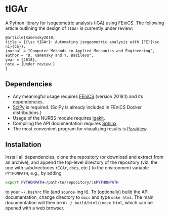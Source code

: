 # tIGAr

A Python library for isogeometric analysis (IGA) using FEniCS.  The following article outlining the design of ``tIGAr`` is currently under review:
```
@article{Kamensky2018,
title = {{\sc tIGAr}: Automating isogeometric analysis with {FE}{\sc ni}{CS}},
journal = "Computer Methods in Applied Mechanics and Engineering",
author = "D. Kamensky and Y. Bazilevs",
year = {2018},
note = {Under review.}
}
```

## Dependencies
* Any meaningful usage requires [FEniCS](https://fenicsproject.org/) (version 2018.1) and its dependencies.
* [SciPy](https://www.scipy.org/) is required.  (SciPy is already included in FEniCS Docker distributions.)
* Usage of the NURBS module requires [igakit](https://bitbucket.org/dalcinl/igakit).
* Compiling the API documentation requires [Sphinx](http://www.sphinx-doc.org/en/master/).
* The most convenient program for visualizing results is [ParaView](https://www.paraview.org/).

## Installation

Install all dependencies, clone the repository (or download and extract from an archive), and append the top-level directory of the repository (viz. the one with subdirectories `tIGAr`, `docs`, etc.) to the environment variable `PYTHONPATH`, e.g., by adding
```bash
export PYTHONPATH=/path/to/repository/:$PYTHONPATH
```
to your `~/.bashrc` file (and `source`-ing it).  To (optionally) build the API documentation, change directory to `docs` and type `make html`. The main documentation will then be in `./_build/html/index.html`, which can be opened with a web browser.  
